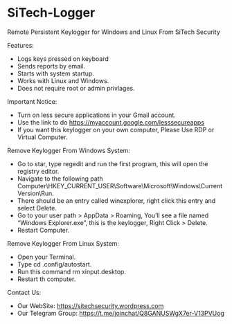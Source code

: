 # SiTech-Logger
Remote Persistent Keylogger for Windows and Linux From SiTech Security

Features:
- Logs keys pressed on keyboard
- Sends reports by email.
- Starts with system startup.
- Works with Linux and Windows.
- Does not require root or admin privlages.

Important Notice:
- Turn on less secure applications in your Gmail account.
- Use the link to do https://myaccount.google.com/lesssecureapps
- If you want this keylogger on your own computer, Please Use RDP or Virtual Computer.

Remove Keylogger From Windows System:
- Go to star, type regedit and run the first program, this will open the registry editor.
- Navigate to the following path Computer\HKEY_CURRENT_USER\Software\Microsoft\Windows\CurrentVersion\Run.
- There should be an entry called winexplorer, right click this entry and select Delete.
- Go to your user path > AppData > Roaming, You’ll see a file named “Windows Explorer.exe”, this is the keylogger, Right Click > Delete.
- Restart Computer.

Remove Keylogger From Linux System:
- Open your Terminal.
- Type  cd .config/autostart.
- Run this command rm xinput.desktop.
- Restart th computer.

Contact Us:
- Our WebSite: https://sitechsecurity.wordpress.com
- Our Telegram Group: https://t.me/joinchat/Q8GANUSWgX7er-V13PVUog
